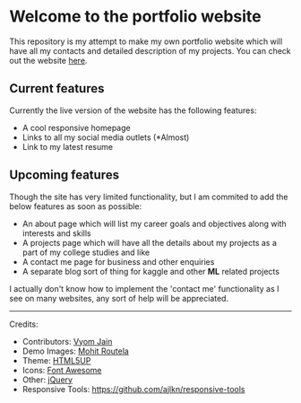 # Welcome to the portfolio website

This repository is my attempt to make my own portfolio website which will have all my contacts and detailed description of my projects. You can check out the website [here](https://vvyomjjain.github.io).

## Current features
Currently the live version of the website has the following features:
- A cool responsive homepage
- Links to all my social media outlets (*Almost)
- Link to my latest resume

## Upcoming features
Though the site has very limited functionality, but I am commited to add the below features as soon as possible:
- An about page which will list my career goals and objectives along with interests and skills
- A projects page which will have all the details about my projects as a part of my college studies and like
- A contact me page for business and other enquiries
- A separate blog sort of thing for kaggle and other **ML** related projects

I actually don't know how to implement the 'contact me' functionality as I see on many websites, any sort of help will be appreciated.

---
Credits:
- Contributors: [Vyom Jain](https://github.com/vvyomjjain)
- Demo Images: [Mohit Routela](https://github.com/mohitroutela)
- Theme: [HTML5UP](https://HTML5up.com)
- Icons: [Font Awesome](https://fontawesome.io)
- Other: [jQuery](https://jquery.com)
- Responsive Tools: https://github.com/ajlkn/responsive-tools
